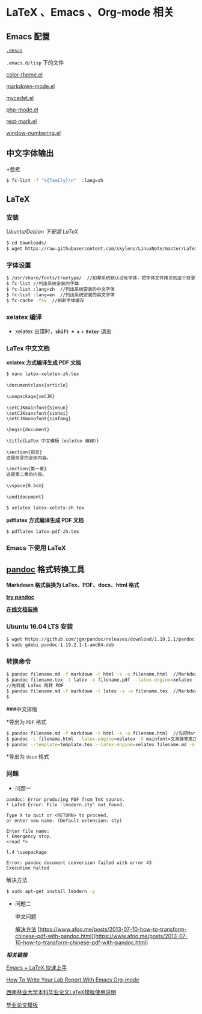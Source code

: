 # LaTeX 、Emacs 、Org-mode 相关

## Emacs 配置

[`.emscs`](https://raw.githubusercontent.com/skylens/mydotfile/master/dot.emacs)

`.emacs.d/lisp` 下的文件

[color-theme.el](https://raw.githubusercontent.com/skylens/mydotfile/master/dot.emacs.d/lisp/color-theme.el)

[markdown-mode.el](https://raw.githubusercontent.com/skylens/mydotfile/master/dot.emacs.d/lisp/markdown-mode.el)

[mycedet.el](https://raw.githubusercontent.com/skylens/mydotfile/master/dot.emacs.d/lisp/mycedet.el)

[php-mode.el](https://raw.githubusercontent.com/skylens/mydotfile/master/dot.emacs.d/lisp/php-mode.el)

[rect-mark.el](https://raw.githubusercontent.com/skylens/mydotfile/master/dot.emacs.d/lisp/rect-mark.el)

[window-numbering.el](https://raw.githubusercontent.com/skylens/mydotfile/master/dot.emacs.d/lisp/window-numbering.el)

## 中文字体输出

+[参考](http://www.bagualu.net/wordpress/archives/5396#latex环境)

```bash
$ fc-list -f "%{family}\n"  :lang=zh
```

## LaTeX 

### 安装

*Ubuntu/Debian 下安装 LaTeX*

```bash
$ cd Downloads/
$ wget https://raw.githubusercontent.com/skylens/LinuxNote/master/LaTeX/pkg
```

###  字体设置

```bash
$ /usr/share/fonts/truetype/  //如果系统默认没有字体，把字体文件拷贝到这个目录下，刷新字体缓存就有这个字体了
$ fc-list //列出系统安装的字体
$ fc-list :lang=zh  //列出系统安装的中文字体
$ fc-list :lang=en  //列出系统安装的英文字体
$ fc-cache -fsv  //刷新字体缓存
```
### xelatex 编译

+ xelatex 出错时，**`shift + x`** + **`Enter`** 退出

### LaTex 中文文档

**xelatex 方式编译生成 PDF 文档**

```bash
$ nano latex-xeletex-zh.tex
  
\documentclass{article}
 
\usepackage{xeCJK}
 
\setCJKmainfont{SimSun}
\setCJKsansfont{simhei}
\setCJKmonofont{simfang}

\begin{document}
  
\title{LaTex 中文模板（xeletex 编译）}
   
\section{前言}
这是前言的全部内容。
 
\section{第一章}
这是第二章的内容。
 
\vspace{0.5cm}
 
\end{document}

$ xelatex latex-xeletx-zh.tex
```

**pdflatex 方式编译生成 PDF 文档**

```bash
$ pdflatex latex-pdf-zh.tex
```

### Emacs 下使用 LaTeX


## [pandoc](http://pandoc.org/) 格式转换工具 

**Markdown 格式装换为 LaTex、PDF、docx、html 格式**

**[try pandoc](https://pandoc.org/try/)**

**[在线文档装换](https://convertio.co/zh/)**

### Ubuntu 16.04 LTS 安装

```bash
$ wget https://github.com/jgm/pandoc/releases/download/1.19.2.1/pandoc-1.19.2.1-1-amd64.deb
$ sudo gdebi pandoc-1.19.2.1-1-amd64.deb
```

### 转换命令

```bash
$ pandoc filename.md -f markdown -t html -s -o filename.html  //Markdown 转 html
$ pandoc filename.tex -t latex -o filename.pdf --latex-engine=xelatex 
//先转成 LaTex 再转 PDF
$ pandoc filename.md -f markdown -t latex -s -o filename.tex  //Markdown 转 LaTex
$ 
```

###中文排版

*导出为 `PDF` 格式

```bash
$ pandoc filename.md -f markdown -t html -s -o filename.html  //先把Markdown转为 html
$ pandoc -s filename.html --latex-engine=xelatex -V mainfont=文泉驿等宽正黑 -o filename.pdf  //在通过指定主要字体来导出为中文PDF
$ pandoc --template=template.tex --latex-engine=xelatex filename.md -o filename.pdf  //Markdown直接转换为PDF格式
```


*导出为 `docx` 格式

### 问题

* 问题一

```
pandoc: Error producing PDF from TeX source.
! LaTeX Error: File `lmodern.sty' not found.

Type X to quit or <RETURN> to proceed,
or enter new name. (Default extension: sty)

Enter file name: 
! Emergency stop.
<read *> 

l.4 \usepackage

Error: pandoc document conversion failed with error 43
Execution halted
```

解决方法
```bash
$ sudo apt-get install lmodern -y
```

* 问题二

  中文问题

  [解决方法](https://github.com/tzengyuxio/pages/tree/gh-pages/pandoc)
  [https://www.afoo.me/posts/2013-07-10-how-to-transform-chinese-pdf-with-pandoc.html](https://www.afoo.me/posts/2013-07-10-how-to-transform-chinese-pdf-with-pandoc.html)

*__相关链接__*

[Emacs + LaTeX 快速上手](http://cs2.swfc.edu.cn/~wx672/lecture_notes/linux/latex/latex_tutorial.html)

[How To Write Your Lab Report With Emacs Org-mode](http://cs2.swfc.edu.cn/~wx672/lecture_notes/linux/tutorials/org/howto.html)

[西南林业大学本科毕业论文LaTeX模版使用说明](http://cs2.swfu.edu.cn/~wx672/texmf/doc/latex/swfu/swfcthesis/readme.html)

[毕业论文模板](http://cs2.swfu.edu.cn/~wx672/swfcthesis/)
